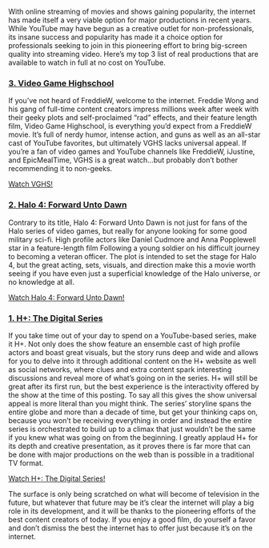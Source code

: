<!--t YouTube: the Future of TV (Micro-reviews) t-->
<!--tag 2012,archive,reviews,thinkboxly,web tag-->
<!--image /content/images/youtube-future-of-tv-micro-reviews/1921.jpg image-->
  
With online streaming of movies and shows gaining popularity, the internet has made itself a very viable option for major productions in recent years. While YouTube may have begun as a creative outlet for non-professionals, its insane success and popularity has made it a choice option for professionals seeking to join in this pioneering effort to bring big-screen quality into streaming video. Here’s my top 3 list of real productions that are available to watch in full at no cost on YouTube.  
  

### [3\. Video Game Highschool](http://www.youtube.com/channel/SWDiA-4bf1nGw)

  
If you’ve not heard of FreddieW, welcome to the internet. Freddie Wong and his gang of full-time content creators impress millions week after week with their geeky plots and self-proclaimed “rad” effects, and their feature length film, Video Game Highschool, is everything you’d expect from a FreddieW movie. It’s full of nerdy humor, intense action, and guns as well as an all-star cast of YouTube favorites, but ultimately VGHS lacks universal appeal. If you’re a fan of video games and YouTube channels like FreddieW, iJustine, and EpicMealTime, VGHS is a great watch…but probably don’t bother recommending it to non-geeks.  
  
[Watch VGHS!](http://www.youtube.com/channel/SWDiA-4bf1nGw)  
  

### [2\. Halo 4: Forward Unto Dawn](http://www.youtube.com/playlist?list=PLAE1F854F00D8E6AC&feature=plcp)

  
Contrary to its title, Halo 4: Forward Unto Dawn is not just for fans of the Halo series of video games, but really for anyone looking for some good military sci-fi. High profile actors like Daniel Cudmore and Anna Popplewell star in a feature-length film Following a young soldier on his difficult journey to becoming a veteran officer. The plot is intended to set the stage for Halo 4, but the great acting, sets, visuals, and direction make this a movie worth seeing if you have even just a superficial knowledge of the Halo universe, or no knowledge at all.  
  
[Watch Halo 4: Forward Unto Dawn!](http://www.youtube.com/playlist?list=PLAE1F854F00D8E6AC&feature=plcp)  
  

### [1\. H+: The Digital Series](http://www.youtube.com/user/HplusDigitalSeries?feature=g-all-u)

  
If you take time out of your day to spend on a YouTube-based series, make it H+. Not only does the show feature an ensemble cast of high profile actors and boast great visuals, but the story runs deep and wide and allows for you to delve into it through additional content on the H+ website as well as social networks, where clues and extra content spark interesting discussions and reveal more of what’s going on in the series. H+ will still be great after its first run, but the best experience is the interactivity offered by the show at the time of this posting. To say all this gives the show universal appeal is more literal than you might think. The series’ storyline spans the entire globe and more than a decade of time, but get your thinking caps on, because you won’t be receiving everything in order and instead the entire series is orchestrated to build up to a climax that just wouldn’t be the same if you knew what was going on from the beginning. I greatly applaud H+ for its depth and creative presentation, as it proves there is far more that can be done with major productions on the web than is possible in a traditional TV format.  
  
[Watch H+: The Digital Series!](http://www.youtube.com/user/HplusDigitalSeries?feature=g-all-u)  
  
The surface is only being scratched on what will become of television in the future, but whatever that future may be it’s clear the internet will play a big role in its development, and it will be thanks to the pioneering efforts of the best content creators of today. If you enjoy a good film, do yourself a favor and don’t dismiss the best the internet has to offer just because it’s on the internet.

